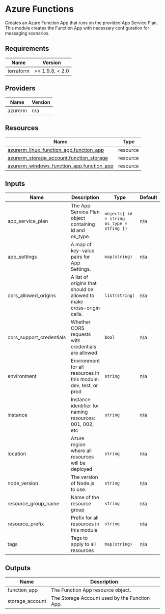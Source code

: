 <!-- BEGIN_TF_DOCS -->
<!-- markdown-table-prettify-ignore-start -->
# Azure Functions

Creates an Azure Function App that runs on the provided App Service Plan.
This module creates the Function App with necessary configuration for messaging scenarios.

## Requirements

| Name | Version |
|------|---------|
| terraform | >= 1.9.8, < 2.0 |

## Providers

| Name | Version |
|------|---------|
| azurerm | n/a |

## Resources

| Name | Type |
|------|------|
| [azurerm_linux_function_app.function_app](https://registry.terraform.io/providers/hashicorp/azurerm/latest/docs/resources/linux_function_app) | resource |
| [azurerm_storage_account.function_storage](https://registry.terraform.io/providers/hashicorp/azurerm/latest/docs/resources/storage_account) | resource |
| [azurerm_windows_function_app.function_app](https://registry.terraform.io/providers/hashicorp/azurerm/latest/docs/resources/windows_function_app) | resource |

## Inputs

| Name | Description | Type | Default | Required |
|------|-------------|------|---------|:--------:|
| app\_service\_plan | The App Service Plan object containing id and os\_type. | ```object({ id = string os_type = string })``` | n/a | yes |
| app\_settings | A map of key-value pairs for App Settings. | `map(string)` | n/a | yes |
| cors\_allowed\_origins | A list of origins that should be allowed to make cross-origin calls. | `list(string)` | n/a | yes |
| cors\_support\_credentials | Whether CORS requests with credentials are allowed. | `bool` | n/a | yes |
| environment | Environment for all resources in this module: dev, test, or prod | `string` | n/a | yes |
| instance | Instance identifier for naming resources: 001, 002, etc | `string` | n/a | yes |
| location | Azure region where all resources will be deployed | `string` | n/a | yes |
| node\_version | The version of Node.js to use. | `string` | n/a | yes |
| resource\_group\_name | Name of the resource group | `string` | n/a | yes |
| resource\_prefix | Prefix for all resources in this module | `string` | n/a | yes |
| tags | Tags to apply to all resources | `map(string)` | n/a | yes |

## Outputs

| Name | Description |
|------|-------------|
| function\_app | The Function App resource object. |
| storage\_account | The Storage Account used by the Function App. |
<!-- markdown-table-prettify-ignore-end -->
<!-- END_TF_DOCS -->
